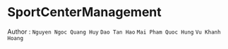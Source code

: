 # SportCenterManagement

Author : `Nguyen Ngoc Quang Huy`
`Dao Tan Hao`
`Mai Pham Quoc Hung`
`Vu Khanh Hoang`
